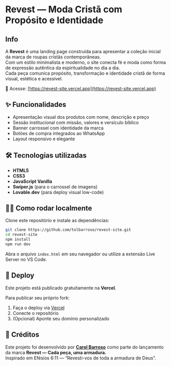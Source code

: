 # Revest — Moda Cristã com Propósito e Identidade

## Info

A **Revest** é uma landing page construída para apresentar a coleção inicial da marca de roupas cristãs contemporâneas.  
Com um estilo minimalista e moderno, o site conecta fé e moda como forma de expressão autêntica da espiritualidade no dia a dia.  
Cada peça comunica propósito, transformação e identidade cristã de forma visual, estética e acessível.

🔗 Acesse: [https://revest-site.vercel.app](https://revest-site.vercel.app)

## ✨ Funcionalidades

- Apresentação visual dos produtos com nome, descrição e preço
- Sessão institucional com missão, valores e versículo bíblico
- Banner carrossel com identidade da marca
- Botões de compra integrados ao WhatsApp
- Layout responsivo e elegante

## 🛠 Tecnologias utilizadas

- **HTML5**
- **CSS3**
- **JavaScript Vanilla**
- **Swiper.js** (para o carrossel de imagens)
- **Lovable.dev** (para deploy visual low-code)

## 🧑‍💻 Como rodar localmente

Clone este repositório e instale as dependências:

```bash
git clone https://github.com/tolbarroso/revest-site.git
cd revest-site
npm install
npm run dev
```

Abra o arquivo `index.html` em seu navegador ou utilize a extensão Live Server no VS Code.

## 🚀 Deploy

Este projeto está publicado gratuitamente na **Vercel**.

Para publicar seu próprio fork:

1. Faça o deploy via [Vercel](https://vercel.com)
2. Conecte o repositório
3. (Opcional) Aponte seu domínio personalizado

## 📌 Créditos

Este projeto foi desenvolvido por [**Carol Barroso**](https://www.instagram.com/brandingbycb/) como parte do lançamento da marca **Revest — Cada peça, uma armadura.**  
Inspirado em Efésios 6:11 — “Revesti-vos de toda a armadura de Deus”.